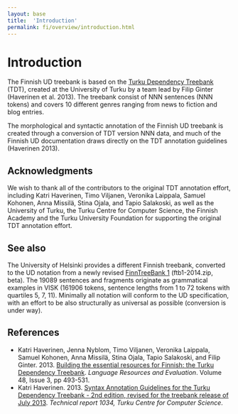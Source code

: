 ```yaml
---
layout: base
title:  'Introduction'
permalink: fi/overview/introduction.html
---
```


# Introduction

The Finnish UD treebank is based on the [Turku Dependency Treebank](http://bionlp.utu.fi/fintreebank.html) (TDT), created at the University of Turku by a team lead by Filip Ginter (Haverinen et al. 2013). The treebank consist of NNN sentences (NNN tokens) and covers 10 different genres ranging from news to fiction and blog entries.

The morphological and syntactic annotation of the Finnish UD treebank is created through a conversion of TDT version NNN data, and much of the Finnish UD documentation draws directly on the TDT annotation guidelines (Haverinen 2013).

## Acknowledgments

We wish to thank all of the contributors to the original TDT annotation effort, including Katri Haverinen, Timo Viljanen, Veronika Laippala, Samuel Kohonen, Anna Missilä, Stina Ojala, and Tapio Salakoski, as well as the University of Turku, the Turku Centre for Computer Science, the Finnish Academy and the Turku University Foundation for supporting the original TDT annotation effort.

## See also

The University of Helsinki provides a different Finnish treebank, converted to the UD notation from a newly revised
[FinnTreeBank 1](http://www.ling.helsinki.fi/kieliteknologia/tutkimus/treebank/) (ftb1-2014.zip, beta). The 19089 sentences and fragments originate as grammatical examples in VISK (161906 tokens, sentence lengths from 1 to 72 tokens with quartiles 5, 7, 11). Minimally all notation will conform to the UD specification, with an effort to be also structurally as universal as possible (conversion is under way).

## References

* Katri Haverinen, Jenna Nyblom, Timo Viljanen, Veronika Laippala, Samuel Kohonen, Anna Missilä, Stina Ojala, Tapio Salakoski, and Filip Ginter. 2013.
  [Building the essential resources for Finnish: the Turku Dependency Treebank](http://dx.doi.org/10.1007/s10579-013-9244-1). *Language Resources and Evaluation*. Volume 48, Issue 3, pp 493-531.
* Katri Haverinen. 2013.
  [Syntax Annotation Guidelines for the Turku Dependency Treebank - 2nd edition, revised for the treebank release of July 2013](http://tucs.fi/publications/attachment.php?fname=tHaverinen_Katri13a.full.pdf). *Technical report 1034, Turku Centre for Computer Science*.

